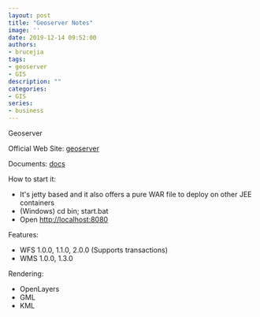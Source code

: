 ```yaml
---
layout: post
title: "Geoserver Notes"
image: ''
date: 2019-12-14 09:52:00
authors:
- brucejia
tags: 
- geoserver
- GIS
description: ""
categories:
- GIS
series:
- business
---
```



Geoserver

Official Web Site: [geoserver](http://geoserver.org/)

Documents: [docs](https://docs.geoserver.org/)

How to start it:
- It's jetty based and it also offers a pure WAR file to deploy on other JEE containers
- (Windows) cd bin; start.bat
- Open [http://localhost:8080](http://localhost:8080)

Features:
- WFS 1.0.0, 1.1.0, 2.0.0 (Supports transactions)
- WMS 1.0.0, 1.3.0

Rendering:
- OpenLayers
- GML
- KML
